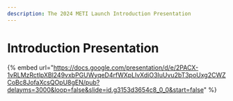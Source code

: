 ```yaml
---
description: The 2024 METI Launch Introduction Presentation
---
```


# Introduction Presentation



{% embed url="https://docs.google.com/presentation/d/e/2PACX-1vRLMzRctlpXBl249vxbPGUWyqeD4rfWXpLlvXdiO3IuUvu2bT3poUxg2CWZCoBc8JofaXcsQOpU8gEN/pub?delayms=3000&loop=false&slide=id.g3153d3654c8_0_0&start=false" %}
